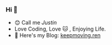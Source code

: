 ### Hi 👋

- 😊 Call me *Justin*
- Love Coding, Love 🐱 , Enjoying Life.
- 🔭 Here's my Blog: [keepmoving.ren](https://keepmoving.ren)

<!--
**iceyang/iceyang** is a ✨ _special_ ✨ repository because its `README.md` (this file) appears on your GitHub profile.

Here are some ideas to get you started:

- 🔭 I’m currently working on ...
- 🌱 I’m currently learning ...
- 👯 I’m looking to collaborate on ...
- 🤔 I’m looking for help with ...
- 💬 Ask me about ...
- 📫 How to reach me: ...
- 😄 Pronouns: ...
- ⚡ Fun fact: ...
-->
